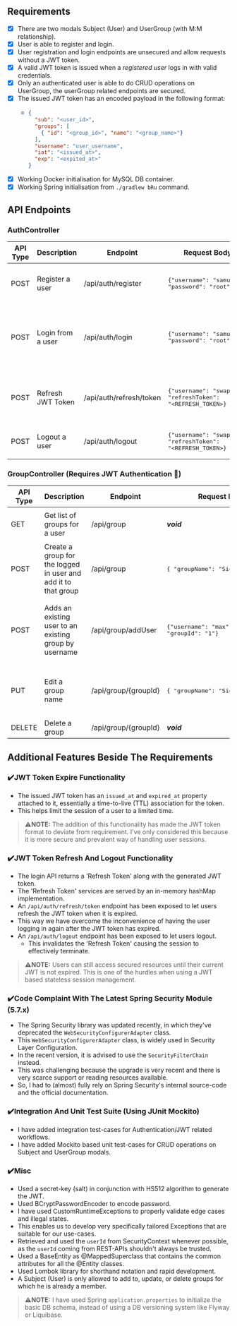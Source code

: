 ## Requirements

- [x] There are two modals Subject (User) and UserGroup (with M:M relationship).
- [x] User is able to register and login.
- [x] User registration and login endpoints are unsecured and allow requests without a JWT token.
- [x] A valid JWT token is issued when a _registered user_ logs in with valid credentials.
- [x] Only an authenticated user is able to do CRUD operations on UserGroup, the userGroup related endpoints are secured.
- [x] The issued JWT token has an encoded payload in the following format:
  * ```json {
    {
      "sub": "<user_id>",
      "groups": [
        { "id": "<group_id>", "name": "<group_name>"}
      ],
      "username": "user_username",
      "iat": "<issued_at>",
      "exp": "<expited_at>"
    }
- [x] Working Docker initialisation for MySQL DB container.
- [x] Working Spring initialisation from ```./gradlew bRu``` command.

## API Endpoints

### AuthController

| API Type | Description       | Endpoint                | Request Body                                                                        | Response Body                                                                                                                                                                                                                                                                                                                                                                                                             |
|----------|-------------------|-------------------------|-------------------------------------------------------------------------------------|---------------------------------------------------------------------------------------------------------------------------------------------------------------------------------------------------------------------------------------------------------------------------------------------------------------------------------------------------------------------------------------------------------------------------|
| POST     | Register a user   | /api/auth/register      | <pre>{"username": "samuel", <br/>"password": "root"}</pre>                          | <pre>{"id": 43, <br/>"username": "samuel", <br/>"userGroupDTOS": []}</pre>                                                                                                                                                                                                                                                                                                                                                |
| POST     | Login from a user | /api/auth/login         | <pre>{"username": "samuel", <br/>"password": "root"}</pre>                          | <pre>{"token": "eyJhbGciOiJIUzUxMiJ9.eyJzdWIiOjEsImdyb3VwcyI6W3siaWQiOjIsIm5hbWUiOiJTaWduaWNhdCJ9XSwidXNlcm5hbWUiOiJzd2FwIiwiaWF0IjoxNjU1MzA5MDY0LCJleHAiOjE2NTUzMTA4NjR9.WBcHDHY8nUTLlBBqfjoHjcNnYOrc8lXkDidMavhoMP8MQ_9CU9UVCIHT9lkT6LpRfHm9b9P9DrRoYPwKUlCONg", <br/>"refreshToken": "723b9d86-da03-4219-885a-6d9c4c502025", <br/>"username": "samuel", <br/>"expiresAt": "2022-06-14T19:13:07.408697600Z"}</pre>      |
| POST     | Refresh JWT Token | /api/auth/refresh/token | <pre>{"username": "swap", <br/>"refreshToken": "<REFRESH_TOKEN>}</pre>              | <pre>{"token": "<JWT_TOKEN>", <br/>"refreshToken": "<REFRESH_TOKEN>", <br/>"username": "swap", <br/>"expiresAt": "2022-06-14T19:13:07.408697600Z"}</pre>                                                                                                                                                                                                                                                                  |
| POST     | Logout a user     | /api/auth/logout        | <pre>{"username": "swap", <br/>"refreshToken": "<REFRESH_TOKEN>}</pre>              | **_void_**                                                                                                                                                                                                                                                                                                                                                                                                                |


### GroupController (Requires JWT Authentication 🔐)

| API Type | Description                                                    | Endpoint             | Request Body                                                   | Example Response                                                                                                                                          |
|----------|----------------------------------------------------------------|----------------------|----------------------------------------------------------------|-----------------------------------------------------------------------------------------------------------------------------------------------------------|
| GET      | Get list of groups for a user                                  | /api/group           | **_void_**                                                     | <pre>[{"id": 1, "name": "<group_name_1>"}, <br/>{"id": 2, "name": "<group_name_2>"}]</pre>                                                                |
| POST     | Create a group for the logged in user and add it to that group | /api/group           | <pre>{ "groupName": "Signicat" }</pre>                         | <pre>{"id": 1, <br/>"name": "Signicat", <br/>"users": [<br/>  {"id": 1, "username": "swap"}<br/> ]}</pre>                                                 |
| POST     | Adds an existing user to an existing group by username         | /api/group/addUser   | <pre>{"username": "max", <br/>"groupId": "1"}</pre>            | <pre>{"id": 1, <br/>"name": "Signicat", <br/>"users": [<br/>  {"id": 2, "username": "max"}, <br/>  {"id": 1, "username": "swap"}<br/> ]}</pre>            |
| PUT      | Edit a group name                                              | /api/group/{groupId} | <pre>{ "groupName": "Signicat (US)" }</pre>                    | <pre>{"id": 1, <br/>"name": "Signicat (US)", <br/>"users": [<br/>  {"id": 1, "username": "swap"}<br/> ]}</pre>                                            |
| DELETE   | Delete a group                                                 | /api/group/{groupId} | **_void_**                                                     | **_void_**                                                                                                                                                |


## Additional Features Beside The Requirements

### ✔️JWT Token Expire Functionality 

* The issued JWT token has an `issued_at` and `expired_at` property attached to it, essentially a time-to-live (TTL) association for the token.
* This helps limit the session of a user to a limited time.

> **⚠️NOTE:** The addition of this functionality has made the JWT token format to deviate from requirement. I've only considered this because it is more secure and prevalent way of handling user sessions.

### ✔️JWT Token Refresh And Logout Functionality

* The login API returns a 'Refresh Token' along with the generated JWT token.
* The 'Refresh Token' services are served by an in-memory hashMap implementation.
* An `/api/auth/refresh/token` endpoint has been exposed to let users refresh the JWT token when it is expired.
* This way we have overcome the inconvenience of having the user logging in again after the JWT token has expired.
* An `/api/auth/logout` endpoint has been exposed to let users logout.
  * This invalidates the 'Refresh Token' causing the session to effectively terminate.

> **⚠️NOTE:** Users can still access secured resources until their current JWT is not expired. This is one of the hurdles when using a JWT based stateless session management.

### ✔️Code Complaint With The Latest Spring Security Module (5.7.x)

* The Spring Security library was updated recently, in which they've deprecated the `WebSecurityConfigurerAdapter` class.
* This `WebSecurityConfigurerAdapter` class, is widely used in Security Layer Configuration.
* In the recent version, it is advised to use the `SecurityFilterChain` instead. 
* This was challenging because the upgrade is very recent and there is very scarce support or reading resources available.
* So, I had to (almost) fully rely on Spring Security's internal source-code and the official documentation.

### ✔️Integration And Unit Test Suite (Using JUnit Mockito)

* I have added integration test-cases for Authentication/JWT related workflows.
* I have added Mockito based unit test-cases for CRUD operations on Subject and UserGroup modals.

### ✔️Misc

* Used a secret-key (salt) in conjunction with HS512 algorithm to generate the JWT.
* Used BCryptPasswordEncoder to encode password.
* I have used CustomRuntimeExceptions to properly validate edge cases and illegal states.
* This enables us to develop very specifically tailored Exceptions that are suitable for our use-cases.
* Retrieved and used the `userId` from SecurityContext whenever possible, as the `userId` coming from REST-APIs shouldn't always be trusted.
* Used a BaseEntity as @MappedSuperclass that contains the common attributes for all the @Entity classes.
* Used Lombok library for shorthand notation and rapid development.
* A Subject (User) is only allowed to add to, update, or delete groups for which he is already a member.

> **⚠️NOTE:** I have used Spring `application.properties` to initialize the basic DB schema, instead of using a DB versioning system like Flyway or Liquibase. 
